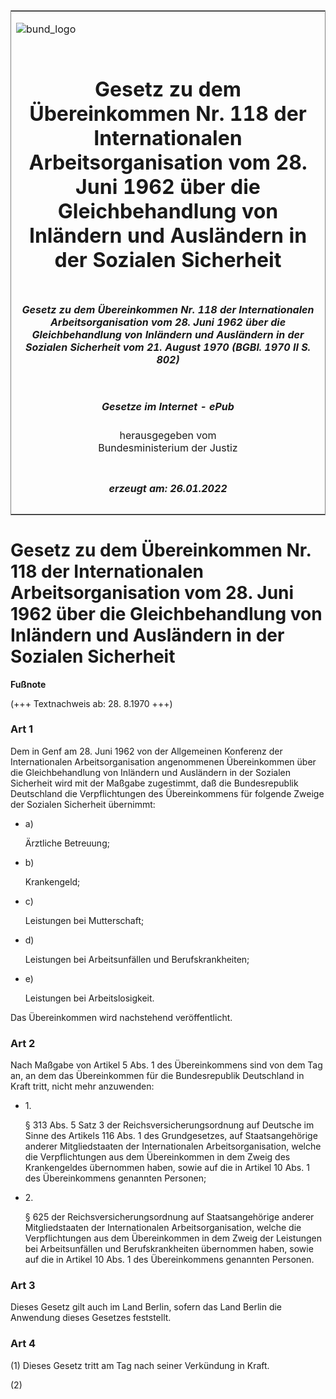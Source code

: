 <span id="DECKBLATT.html"></span>

<table border="0" frame="border" width="100%">

<tr valign="top">

<td align="left">

![bund\_logo](BfJ_2021_Web_de_de.gif)

</td>

<td align="right">

 

</td>

</tr>

<tr align="center" valign="middle">

<td colspan="2">

# Gesetz zu dem Übereinkommen Nr. 118 der Internationalen Arbeitsorganisation vom 28. Juni 1962 über die Gleichbehandlung von Inländern und Ausländern in der Sozialen Sicherheit

</td>

</tr>

<tr align="center" valign="middle">

<td colspan="2">

##### Gesetz zu dem Übereinkommen Nr. 118 der Internationalen Arbeitsorganisation vom 28. Juni 1962 über die Gleichbehandlung von Inländern und Ausländern in der Sozialen Sicherheit vom 21. August 1970 (BGBl. 1970 II S. 802)

</td>

</tr>

<tr align="center" valign="middle">

<td colspan="2">

  
  

##### Gesetze im Internet - ePub  
  
herausgegeben vom  
Bundesministerium der Justiz

</td>

</tr>

<tr align="center" valign="bottom">

<td colspan="2">

  
  

##### erzeugt am: 26.01.2022

</td>

</tr>

</table>

<span id="BJNR208020970.html"></span>

# Gesetz zu dem Übereinkommen Nr. 118 der Internationalen Arbeitsorganisation vom 28. Juni 1962 über die Gleichbehandlung von Inländern und Ausländern in der Sozialen Sicherheit

<div>

  
**Fußnote**

<div class="jnhtml">

<div>

<div class="jurAbsatz">

(+++ Textnachweis ab: 28. 8.1970 +++)

</div>

</div>

</div>

</div>

<span id="BJNR208020970BJNE000100314.html"></span>

### Art 1  

<div>

<div class="jnhtml">

<div>

<div class="jurAbsatz">

Dem in Genf am 28. Juni 1962 von der Allgemeinen Konferenz der
Internationalen Arbeitsorganisation angenommenen Übereinkommen über die
Gleichbehandlung von Inländern und Ausländern in der Sozialen Sicherheit
wird mit der Maßgabe zugestimmt, daß die Bundesrepublik Deutschland die
Verpflichtungen des Übereinkommens für folgende Zweige der Sozialen
Sicherheit übernimmt:

  - a)
    
    <div style="">
    
    Ärztliche Betreuung;
    
    </div>

  - b)
    
    <div style="">
    
    Krankengeld;
    
    </div>

  - c)
    
    <div style="">
    
    Leistungen bei Mutterschaft;
    
    </div>

  - d)
    
    <div style="">
    
    Leistungen bei Arbeitsunfällen und Berufskrankheiten;
    
    </div>

  - e)
    
    <div style="">
    
    Leistungen bei Arbeitslosigkeit.
    
    </div>

Das Übereinkommen wird nachstehend veröffentlicht.

</div>

</div>

</div>

</div>

<span id="BJNR208020970BJNE000200314.html"></span>

### Art 2  

<div>

<div class="jnhtml">

<div>

<div class="jurAbsatz">

Nach Maßgabe von Artikel 5 Abs. 1 des Übereinkommens sind von dem Tag
an, an dem das Übereinkommen für die Bundesrepublik Deutschland in Kraft
tritt, nicht mehr anzuwenden:

  - 1\.
    
    <div style="">
    
    § 313 Abs. 5 Satz 3 der Reichsversicherungsordnung auf Deutsche im
    Sinne des Artikels 116 Abs. 1 des Grundgesetzes, auf
    Staatsangehörige anderer Mitgliedstaaten der Internationalen
    Arbeitsorganisation, welche die Verpflichtungen aus dem
    Übereinkommen in dem Zweig des Krankengeldes übernommen haben,
    sowie auf die in Artikel 10 Abs. 1 des Übereinkommens genannten
    Personen;
    
    </div>

  - 2\.
    
    <div style="">
    
    § 625 der Reichsversicherungsordnung auf Staatsangehörige anderer
    Mitgliedstaaten der Internationalen Arbeitsorganisation, welche die
    Verpflichtungen aus dem Übereinkommen in dem Zweig der Leistungen
    bei Arbeitsunfällen und Berufskrankheiten übernommen haben, sowie
    auf die in Artikel 10 Abs. 1 des Übereinkommens genannten Personen.
    
    </div>

</div>

</div>

</div>

</div>

<span id="BJNR208020970BJNE000300314.html"></span>

### Art 3  

<div>

<div class="jnhtml">

<div>

<div class="jurAbsatz">

Dieses Gesetz gilt auch im Land Berlin, sofern das Land Berlin die
Anwendung dieses Gesetzes feststellt.

</div>

</div>

</div>

</div>

<span id="BJNR208020970BJNE000400314.html"></span>

### Art 4  

<div>

<div class="jnhtml">

<div>

<div class="jurAbsatz">

(1) Dieses Gesetz tritt am Tag nach seiner Verkündung in Kraft.

</div>

<div class="jurAbsatz">

(2)

</div>

</div>

</div>

</div>
